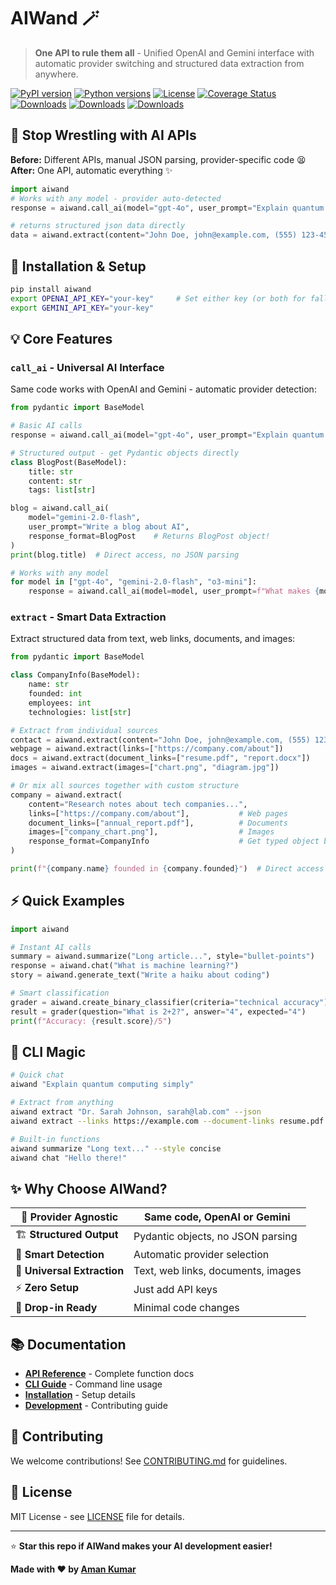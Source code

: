 # AIWand 🪄

> **One API to rule them all** - Unified OpenAI and Gemini interface with automatic provider switching and structured data extraction from anywhere.

[![PyPI version](https://img.shields.io/pypi/v/aiwand.svg)](https://pypi.org/project/aiwand/)
[![Python versions](https://img.shields.io/pypi/pyversions/aiwand.svg)](https://pypi.org/project/aiwand/)
[![License](https://img.shields.io/pypi/l/aiwand.svg)](https://github.com/onlyoneaman/aiwand/blob/main/LICENSE)
[![Coverage Status](https://img.shields.io/badge/coverage-100%25-success)](https://github.com/onlyoneaman/aiwand/actions?query=workflow%3ACI)
[![Downloads](https://pepy.tech/badge/aiwand)](https://pepy.tech/project/aiwand)
[![Downloads](https://pepy.tech/badge/aiwand/month)](https://pepy.tech/project/aiwand/month)
[![Downloads](https://pepy.tech/badge/aiwand/week)](https://pepy.tech/project/aiwand/week)

## 🚀 **Stop Wrestling with AI APIs**

**Before:** Different APIs, manual JSON parsing, provider-specific code 😫  
**After:** One API, automatic everything ✨

```python
import aiwand
# Works with any model - provider auto-detected
response = aiwand.call_ai(model="gpt-4o", user_prompt="Explain quantum computing?")

# returns structured json data directly
data = aiwand.extract(content="John Doe, john@example.com, (555) 123-4567")
```

## 🔧 Installation & Setup

```bash
pip install aiwand
export OPENAI_API_KEY="your-key"     # Set either key (or both for fallback)
export GEMINI_API_KEY="your-key"     
```

## 💡 Core Features

### **`call_ai`** - Universal AI Interface
Same code works with OpenAI and Gemini - automatic provider detection:

```python
from pydantic import BaseModel

# Basic AI calls
response = aiwand.call_ai(model="gpt-4o", user_prompt="Explain quantum computing?")

# Structured output - get Pydantic objects directly
class BlogPost(BaseModel):
    title: str
    content: str
    tags: list[str]

blog = aiwand.call_ai(
    model="gemini-2.0-flash",
    user_prompt="Write a blog about AI",
    response_format=BlogPost    # Returns BlogPost object!
)
print(blog.title)  # Direct access, no JSON parsing

# Works with any model
for model in ["gpt-4o", "gemini-2.0-flash", "o3-mini"]:
    response = aiwand.call_ai(model=model, user_prompt=f"What makes {model} special?")
```

### **`extract`** - Smart Data Extraction  
Extract structured data from text, web links, documents, and images:

```python
from pydantic import BaseModel

class CompanyInfo(BaseModel):
    name: str
    founded: int
    employees: int
    technologies: list[str]

# Extract from individual sources
contact = aiwand.extract(content="John Doe, john@example.com, (555) 123-4567")
webpage = aiwand.extract(links=["https://company.com/about"])
docs = aiwand.extract(document_links=["resume.pdf", "report.docx"])
images = aiwand.extract(images=["chart.png", "diagram.jpg"])

# Or mix all sources together with custom structure
company = aiwand.extract(
    content="Research notes about tech companies...", 
    links=["https://company.com/about"],           # Web pages
    document_links=["annual_report.pdf"],          # Documents  
    images=["company_chart.png"],                  # Images
    response_format=CompanyInfo                    # Get typed object back
)

print(f"{company.name} founded in {company.founded}")  # Direct access
```

## ⚡ Quick Examples

```python
import aiwand

# Instant AI calls
summary = aiwand.summarize("Long article...", style="bullet-points")
response = aiwand.chat("What is machine learning?")
story = aiwand.generate_text("Write a haiku about coding")

# Smart classification  
grader = aiwand.create_binary_classifier(criteria="technical accuracy")
result = grader(question="What is 2+2?", answer="4", expected="4")
print(f"Accuracy: {result.score}/5")
```

## 🎨 CLI Magic

```bash
# Quick chat
aiwand "Explain quantum computing simply"

# Extract from anything
aiwand extract "Dr. Sarah Johnson, sarah@lab.com" --json
aiwand extract --links https://example.com --document-links resume.pdf --images chart.png

# Built-in functions
aiwand summarize "Long text..." --style concise
aiwand chat "Hello there!"
```

## ✨ Why Choose AIWand?

| 🔄 **Provider Agnostic** | Same code, OpenAI or Gemini |
|---|---|
| 🏗️ **Structured Output** | Pydantic objects, no JSON parsing |
| 🧠 **Smart Detection** | Automatic provider selection |
| 📄 **Universal Extraction** | Text, web links, documents, images |
| ⚡ **Zero Setup** | Just add API keys |
| 🎯 **Drop-in Ready** | Minimal code changes |

## 📚 Documentation

- **[API Reference](docs/api-reference.md)** - Complete function docs
- **[CLI Guide](docs/cli.md)** - Command line usage  
- **[Installation](docs/installation.md)** - Setup details
- **[Development](docs/development.md)** - Contributing guide

## 🤝 Contributing

We welcome contributions! See [CONTRIBUTING.md](CONTRIBUTING.md) for guidelines.

## 📝 License

MIT License - see [LICENSE](LICENSE) file for details.

---

⭐ **Star this repo if AIWand makes your AI development easier!**

**Made with ❤️ by [Aman Kumar](https://x.com/onlyoneaman)** 